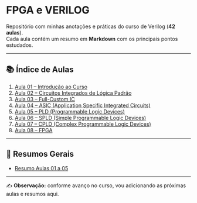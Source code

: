 # FPGA e VERILOG

Repositório com minhas anotações e práticas do curso de Verilog (**42 aulas**).  
Cada aula contém um resumo em **Markdown** com os principais pontos estudados.

---

## 📚 Índice de Aulas

1. [Aula 01 – Introdução ao Curso](./Aulas/FPGA%20e%20Verilog%20-%20Aula%2001%20-%20Introdu%C3%A7%C3%A3o%20ao%20Curso.md)  
2. [Aula 02 – Circuitos Integrados de Lógica Padrão](./Aulas/FPGA%20e%20Verilog%20-%20Aula%2002%20-%20Circuitos%20Integrados%20de%20L%C3%B3gica%20Padr%C3%A3o.md)  
3. [Aula 03 – Full-Custom IC](./Aulas/FPGA%20e%20Verilog%20-%20Aula%2003%20-%20Full-Custom%20IC.md)  
4. [Aula 04 – ASIC (Application Specific Integrated Circuits)](./Aulas/FPGA%20e%20Verilog%20-%20Aula%2004%20-%20ASIC.md)  
5. [Aula 05 – PLD (Programmable Logic Devices)](./Aulas/FPGA%20e%20Verilog%20-%20Aula%2005%20-%20Programmable%20Logic%20Devices.md)  
6. [Aula 06 – SPLD (Simple Programmable Logic Devices)](./Aulas/FPGA%20e%20Verilog%20-%20Aula%2006%20-%20SPLD.md)  
7. [Aula 07 – CPLD (Complex Programmable Logic Devices)](./Aulas/FPGA%20e%20Verilog%20-%20Aula%2007%20-%20CPLD.md)  
8. [Aula 08 – FPGA](./Aulas/FPGA%20e%20Verilog%20-%20Aula%2008%20-%20FPGA.md)  

---

## 📝 Resumos Gerais
- [Resumo Aulas 01 a 05](./Aulas/Resumo%20Aulas%2001%20a%2005.md)

---

✍️ **Observação:** conforme avanço no curso, vou adicionando as próximas aulas e resumos aqui.
